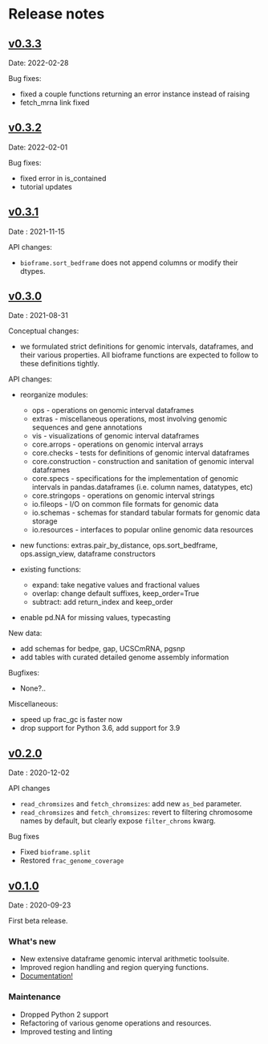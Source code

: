 # Release notes

## [v0.3.3](https://github.com/open2c/bioframe/compare/v0.3.2...v0.3.3)

Date: 2022-02-28

Bug fixes:
* fixed a couple functions returning an error instance instead of raising
* fetch_mrna link fixed

## [v0.3.2](https://github.com/open2c/bioframe/compare/v0.3.1...v0.3.2)

Date: 2022-02-01

Bug fixes:
* fixed error in is_contained
* tutorial updates

## [v0.3.1](https://github.com/open2c/bioframe/compare/v0.3.0...v0.3.1)

Date : 2021-11-15

API changes:

* `bioframe.sort_bedframe` does not append columns or modify their dtypes.

## [v0.3.0](https://github.com/open2c/bioframe/compare/v0.2.0...v0.3.0)

Date : 2021-08-31

Conceptual changes:
* we formulated strict definitions for genomic intervals, dataframes, and 
    their various properties. All bioframe functions are expected to follow
    to these definitions tightly.  

API changes:
* reorganize modules: 
    * ops - operations on genomic interval dataframes 
    * extras - miscellaneous operations, most involving
        genomic sequences and gene annotations
    * vis - visualizations of genomic interval dataframes
    * core.arrops - operations on genomic interval arrays
    * core.checks - tests for definitions of genomic interval dataframes
    * core.construction - construction and sanitation of genomic interval dataframes
    * core.specs - specifications for the implementation of genomic intervals in pandas.dataframes 
        (i.e. column names, datatypes, etc)
    * core.stringops - operations on genomic interval strings
    * io.fileops - I/O on common file formats for genomic data
    * io.schemas - schemas for standard tabular formats for genomic data storage
    * io.resources - interfaces to popular online genomic data resources 

* new functions: extras.pair_by_distance, ops.sort_bedframe, ops.assign_view, 
    dataframe constructors

* existing functions:
    * expand: take negative values and fractional values
    * overlap: change default suffixes, keep_order=True
    * subtract: add return_index and keep_order

* enable pd.NA for missing values, typecasting

New data:
* add schemas for bedpe, gap, UCSCmRNA, pgsnp
* add tables with curated detailed genome assembly information

Bugfixes:
* None?..

Miscellaneous:
* speed up frac_gc is faster now
* drop support for Python 3.6, add support for 3.9


## [v0.2.0](https://github.com/open2c/bioframe/compare/v0.1.0...v0.2.0)

Date : 2020-12-02

API changes
* `read_chromsizes` and `fetch_chromsizes`: add new `as_bed` parameter.
* `read_chromsizes` and `fetch_chromsizes`: revert to filtering chromosome names by default, but clearly expose `filter_chroms` kwarg.

Bug fixes
* Fixed `bioframe.split`
* Restored `frac_genome_coverage`


## [v0.1.0](https://github.com/open2c/bioframe/compare/v0.0.12...v0.1.0)

Date : 2020-09-23

First beta release.

### What's new

* New extensive dataframe genomic interval arithmetic toolsuite.
* Improved region handling and region querying functions.
* [Documentation!](https://bioframe.readthedocs.io/)

### Maintenance

* Dropped Python 2 support
* Refactoring of various genome operations and resources.
* Improved testing and linting
